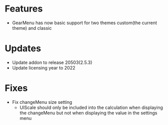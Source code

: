 # Features

* GearMenu has now basic support for two themes custom(the current theme) and classic

# Updates
* Update addon to release 20503(2.5.3)
* Update licensing year to 2022

# Fixes
* Fix changeMenu size setting
  * UIScale should only be included into the calculation when displaying the changeMenu but not when displaying the value in the settings menu
